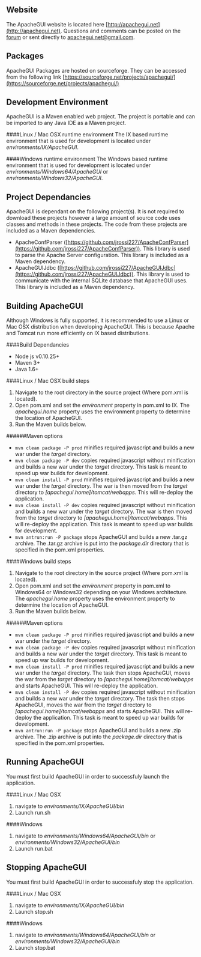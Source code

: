 Website
----------------
The ApacheGUI website is located here [http://apachegui.net](http://apachegui.net). Questions and comments can be posted on the [forum](http://forum.apachegui.net) or sent directly to apachegui.net@gmail.com.

Packages
----------------
ApacheGUI Packages are hosted on sourceforge. They can be accessed from the following link [https://sourceforge.net/projects/apachegui/](https://sourceforge.net/projects/apachegui/)


Development Environment
---------------
ApacheGUI is a Maven enabled web project. The project is portable and can be imported to any Java IDE as a Maven project.  

####Linux / Mac OSX runtime environment
The IX based runtime environment that is used for development is located under *environments/IX/ApacheGUI*.

####Windows runtime environment
The Windows based runtime environment that is used for development is located under *environments/Windows64/ApacheGUI* or *environments/Windows32/ApacheGUI*.

Project Dependancies
---------------
ApacheGUI is dependant on the following project(s). It is not required to download these projects however a large amount of source code uses classes and methods in these projects. The code from these projects are included as a Maven dependencies.

- ApacheConfParser ([https://github.com/jrossi227/ApacheConfParser](https://github.com/jrossi227/ApacheConfParser)). This library is used to parse the Apache Server configuration. This library is included as a Maven dependency.
- ApacheGUIJdbc ([https://github.com/jrossi227/ApacheGUIJdbc](https://github.com/jrossi227/ApacheGUIJdbc)). This library is used to communicate with the internal SQLite database that ApacheGUI uses. This library is included as a Maven dependency.

Building ApacheGUI
----------------
Although Windows is fully supported, it is recommended to use a Linux or Mac OSX distribution when developing ApacheGUI. This is because Apache and Tomcat run more efficiently on IX based distributions.

####Build Dependancies

- Node js v0.10.25+
- Maven 3+
- Java 1.6+

####Linux / Mac OSX build steps
1. Navigate to the root directory in the source project (Where pom.xml is located).
2. Open pom.xml and set the *environment* property in pom.xml to IX. The *apachegui.home* property uses the environment property to determine the location of ApacheGUI.
3. Run the Maven builds below.

######Maven options
- ```mvn clean package -P prod``` minifies required javascript and builds a new war under the *target* directory. 
- ```mvn clean package -P dev``` copies required javascript without minification and builds a new war under the *target* directory. This task is meant to speed up war builds for development. 
- ```mvn clean install -P prod``` minifies required javascript and builds a new war under the *target* directory. The war is then moved from the *target* directory to *[apachegui.home]/tomcat/webapps*. This will re-deploy the application.
- ```mvn clean install -P dev``` copies required javascript without minification and builds a new war under the *target* directory. The war is then moved from the *target* directory to *[apachegui.home]/tomcat/webapps*. This will re-deploy the application. This task is meant to speed up war builds for development. 
- ```mvn antrun:run -P package``` stops ApacheGUI and builds a new .tar.gz archive. The .tar.gz archive is put into the *package.dir* directory that is specified in the pom.xml properties.

####Windows build steps
1. Navigate to the root directory in the source project (Where pom.xml is located).
2. Open pom.xml and set the *environment* property in pom.xml to Windows64 or Windows32 depending on your WIndows architecture. The *apachegui.home* property uses the environment property to determine the location of ApacheGUI.
3. Run the Maven builds below.

######Maven options
- ```mvn clean package -P prod``` minifies required javascript and builds a new war under the *target* directory. 
- ```mvn clean package -P dev``` copies required javascript without minification and builds a new war under the *target* directory. This task is meant to speed up war builds for development. 
- ```mvn clean install -P prod``` minifies required javascript and builds a new war under the *target* directory. The task then stops ApacheGUI, moves the war from the *target* directory to *[apachegui.home]/tomcat/webapps* and starts ApacheGUI. This will re-deploy the application.
- ```mvn clean install -P dev``` copies required javascript without minification and builds a new war under the *target* directory. The task then stops ApacheGUI, moves the war from the *target* directory to *[apachegui.home]/tomcat/webapps* and starts ApacheGUI. This will re-deploy the application. This task is meant to speed up war builds for development. 
- ```mvn antrun:run -P package``` stops ApacheGUI and builds a new .zip archive. The .zip archive is put into the *package.dir* directory that is specified in the pom.xml properties.

Running ApacheGUI
-----------------
You must first build ApacheGUI in order to successfuly launch the application.

####Linux / Mac OSX
1. navigate to *environments/IX/ApacheGUI/bin*
2. Launch run.sh

####Windows
1. navigate to *environments/Windows64/ApacheGUI/bin* or *environments/Windows32/ApacheGUI/bin*
2. Launch run.bat

Stopping ApacheGUI
-----------------
You must first build ApacheGUI in order to successfuly stop the application.

####Linux / Mac OSX
1. navigate to *environments/IX/ApacheGUI/bin*
2. Launch stop.sh

####Windows
1. navigate to *environments/Windows64/ApacheGUI/bin* or *environments/Windows32/ApacheGUI/bin*
2. Launch stop.bat

